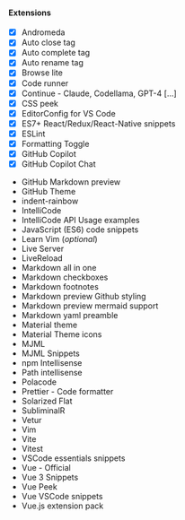 
#### Extensions
- [x] Andromeda
- [x]  Auto close tag
- [x] Auto complete tag
- [x] Auto rename tag
- [x] Browse lite
- [x] Code runner
- [x] Continue - Claude, Codellama, GPT-4 [...]
- [x] CSS peek
- [x] EditorConfig for VS Code
- [x] ES7+ React/Redux/React-Native snippets
- [x] ESLint
- [x] Formatting Toggle
- [x] GitHub Copilot
- [x] GitHub Copilot Chat
- GitHub Markdown preview
- GitHub Theme
- indent-rainbow
- IntelliCode
- IntelliCode API Usage examples
- JavaScript (ES6) code snippets
- Learn Vim (_optional_)
- Live Server
- LiveReload
- Markdown all in one
- Markdown checkboxes
- Markdown footnotes
- Markdown preview Github styling
- Markdown preview mermaid support
- Markdown yaml preamble
- Material theme
- Material Theme icons
- MJML
- MJML Snippets
- npm Intellisense
- Path intellisense
- Polacode
- Prettier - Code formatter
- Solarized Flat
- SubliminalR
- Vetur
- Vim
- Vite
- Vitest
- VSCode essentials snippets
- Vue - Official
- Vue 3 Snippets
- Vue Peek
- Vue VSCode snippets
- Vue.js extension pack
